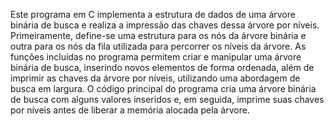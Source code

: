 
Este programa em C implementa a estrutura de dados de uma árvore binária de busca e realiza a impressão das chaves dessa árvore por níveis. Primeiramente, define-se uma estrutura para os nós da árvore binária e outra para os nós da fila utilizada para percorrer os níveis da árvore. As funções incluídas no programa permitem criar e manipular uma árvore binária de busca, inserindo novos elementos de forma ordenada, além de imprimir as chaves da árvore por níveis, utilizando uma abordagem de busca em largura. O código principal do programa cria uma árvore binária de busca com alguns valores inseridos e, em seguida, imprime suas chaves por níveis antes de liberar a memória alocada pela árvore.
